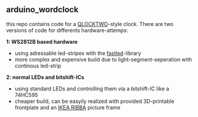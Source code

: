 ## arduino_wordclock

this repo contains code for a [QLOCKTWO](https://qlocktwo.com/de/)-style clock.
There are two versions of code for differents hardware-attemps:

<B>1: WS2812B based hardware</B> 
* using adressable led-stripes with the [fastled](https://github.com/FastLED/FastLED)-library
* more complex and expensive build due to light-segment-seperation with continous led-strip

<B>2: normal LEDs and bitshift-ICs</B>
* using standard LEDs and controlling them via a bitshift-IC like a 74HC595
* cheaper build, can be easyily realized with provided 3D-printable frontplate and an [IKEA RIBBA](https://www.ikea.com/de/de/p/ribba-rahmen-weiss-00378403/) picture frame
